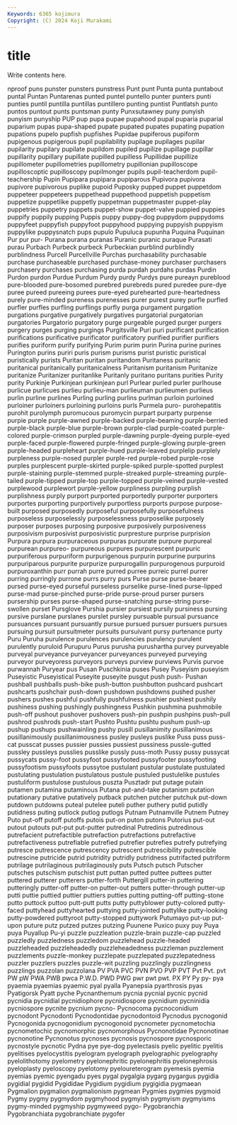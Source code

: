 ```yaml
---
Keywords: 6365 kojimura
Copyright: (C) 2024 Koji Murakami
---
```


# title

Write contents here.



nproof puns punster punsters
punstress Punt punt Punta punta puntabout puntal Puntan Puntarenas punted
puntel puntello punter punters punti punties puntil puntilla puntillas puntillero
punting puntist Puntlatsh punto puntos puntout punts puntsman punty Punxsutawney
puny punyish punyism punyship PUP pup pupa pupae pupahood pupal
puparia puparial puparium pupas pupa-shaped pupate pupated pupates pupating pupation
pupations pupelo pupfish pupfishes Pupidae pupiferous pupiform pupigenous pupigerous pupil
pupilability pupilage pupilages pupilar pupilarity pupilary pupilate pupildom pupiled pupilize
pupillage pupillar pupillarity pupillary pupillate pupilled pupilless Pupillidae pupillize pupillometer
pupillometries pupillometry pupillonian pupilloscope pupilloscoptic pupilloscopy pupilmonger pupils pupil-teacherdom pupil-teachership
Pupin Pupipara pupipara pupiparous Pupivora pupivora pupivore pupivorous puplike pupoid
Puposky pupped puppet puppetdom puppeteer puppeteers puppethead puppethood puppetish puppetism
puppetize puppetlike puppetly puppetman puppetmaster puppet-play puppetries puppetry puppets puppet-show
puppet-valve puppied puppies puppify puppily pupping Puppis puppy puppy-dog puppydom
puppydoms puppyfeet puppyfish puppyfoot puppyhood puppying puppyish puppyism puppylike puppysnatch
pups pupulo Pupuluca pupunha Puquina Puquinan Pur pur pur- Purana
purana puranas Puranic puranic puraque Purasati purau Purbach Purbeck purbeck
Purbeckian purblind purblindly purblindness Purcell Purcellville Purchas purchasability purchasable purchase
purchaseable purchased purchase-money purchaser purchasers purchasery purchases purchasing purda purdah
purdahs purdas Purdin Purdon purdon Purdue Purdum Purdy purdy Purdys
pure pureayn pureblood pure-blooded pure-bosomed purebred purebreds pured puredee pure-dye
puree pureed pureeing purees pure-eyed purehearted pure-heartedness purely pure-minded pureness
purenesses purer purest purey purfle purfled purfler purfles purfling purflings
purfly purga purgament purgation purgations purgative purgatively purgatives purgatorial purgatorian
purgatories Purgatorio purgatory purge purgeable purged purger purgers purgery purges
purging purgings Purgitsville Puri puri purificant purification purifications purificative purificator
purificatory purified purifier purifiers purifies puriform purify purifying Purim purim
purin Purina purine purines Purington purins puriri puris purism purisms
purist puristic puristical puristically purists Puritan puritan puritandom Puritaness puritanic
puritanical puritanically puritanicalness Puritanism puritanism Puritanize puritanize Puritanizer puritanlike Puritanly
puritano puritans purities Purity purity Purkinje Purkinjean purkinjean purl Purlear
purled purler purlhouse purlicue purlicues purlieu purlieu-man purlieuman purlieumen purlieus
purlin purline purlines Purling purling purlins purlman purloin purloined purloiner
purloiners purloining purloins purls Purmela puro- purohepatitis purohit purolymph puromucous
puromycin purpart purparty purpense purpie purple purple-awned purple-backed purple-beaming purple-berried
purple-black purple-blue purple-brown purple-clad purple-coated purple-colored purple-crimson purpled purple-dawning purple-dyeing
purple-eyed purple-faced purple-flowered purple-fringed purple-glowing purple-green purple-headed purpleheart purple-hued purple-leaved
purplelip purplely purpleness purple-nosed purpler purple-red purple-robed purple-rose purples purplescent
purple-skirted purple-spiked purple-spotted purplest purple-staining purple-stemmed purple-streaked purple-streaming purple-tailed purple-tipped
purple-top purple-topped purple-veined purple-vested purplewood purplewort purple-yellow purpliness purpling purplish
purplishness purply purport purported purportedly purporter purporters purportes purporting purportively
purportless purports purpose purpose-built purposed purposedly purposeful purposefully purposefulness purposeless
purposelessly purposelessness purposelike purposely purposer purposes purposing purposive purposively purposiveness
purposivism purposivist purposivistic purpresture purprise purprision Purpura purpura purpuraceous purpuras
purpurate purpure purpureal purpurean purpureo- purpureous purpures purpurescent purpuric purpuriferous
purpuriform purpurigenous purpurin purpurine purpurins purpuriparous purpurite purpurize purpurogallin purpurogenous
purpuroid purpuroxanthin purr purrah purre purred purree purreic purrel purrer
purring purringly purrone purrs purry purs Purse purse purse-bearer pursed
purse-eyed purseful purseless purselike purse-lined purse-lipped purse-mad purse-pinched purse-pride purse-proud
purser pursers pursership purses purse-shaped purse-snatching purse-string purse-swollen purset Pursglove
Purshia pursier pursiest pursily pursiness pursing pursive purslane purslanes purslet
pursley pursuable pursual pursuance pursuances pursuant pursuantly pursue pursued pursuer
pursuers pursues pursuing pursuit pursuitmeter pursuits pursuivant pursy purtenance purty
Puru Puruha purulence purulences purulencies purulency purulent purulently puruloid Purupuru
Purus purusha purushartha purvey purveyable purveyal purveyance purveyancer purveyances purveyed
purveying purveyor purveyoress purveyors purveys purview purviews Purvis purvoe purwannah
Puryear pus Pusan Puschkinia puses Pusey Puseyism puseyism Puseyistic Puseyistical
Puseyite puseyite pusgut push push- Pushan pushball pushballs push-bike push-button
pushbutton pushcard pushcart pushcarts pushchair push-down pushdown pushdowns pushed pusher
pushers pushes pushful pushfully pushfulness pushier pushiest pushily pushiness pushing
pushingly pushingness Pushkin pushmina pushmobile push-off pushout pushover pushovers push-pin
pushpin pushpins push-pull pushrod pushrods push-start Pushto Pushtu pushtu pushum
push-up pushup pushups pushwainling pushy pusill pusillanimity pusillanimous pusillanimously pusillanimousness
pusley pusleys puslike Puss puss puss-cat pusscat pusses pussier pussies
pussiest pussiness pussle-gutted pussley pussleys pusslies pusslike pussly puss-moth Pussy
pussy pussycat pussycats pussy-foot pussyfoot pussyfooted pussyfooter pussyfooting pussyfootism pussyfoots
pussytoe pustulant pustular pustulate pustulated pustulating pustulation pustulatous pustule pustuled
pustulelike pustules pustuliform pustulose pustulous puszta Pusztadr put putage putain
putamen putamina putaminous Putana put-and-take putanism putation putationary putative putatively
putback putchen putcher putchuk put-down putdown putdowns puteal putelee puteli
puther puthery putid putidly putidness puting putlock putlog putlogs Putnam
Putnamville Putnem Putney Puto put-off putoff putoffs putois put-on puton
putons Putorius put-out putout putouts put-put put-putter putredinal Putredinis putredinous
putrefacient putrefactible putrefaction putrefactions putrefactive putrefactiveness putrefiable putrefied putrefier putrefies
putrefy putrefying putresce putrescence putrescency putrescent putrescibility putrescible putrescine putricide
putrid putridity putridly putridness putrifacted putriform putrilage putrilaginous putrilaginously puts
Putsch putsch Putscher putsches putschism putschist putt puttan putted puttee
puttees putter puttered putterer putterers putter-forth Puttergill putter-in puttering putteringly
putter-off putter-on putter-out putters putter-through putter-up putti puttie puttied puttier
puttiers putties putting putting-off putting-stone putto puttock puttoo putt-putt putts
putty puttyblower putty-colored putty-faced puttyhead puttyhearted puttying putty-jointed puttylike putty-looking
putty-powdered puttyroot putty-stopped puttywork Putumayo put-up put-upon puture putz putzed
putzes putzing Puunene Puxico puxy puy Puya puya Puyallup Pu-yi
puzzle puzzleation puzzle-brain puzzle-cap puzzled puzzledly puzzledness puzzledom puzzlehead puzzle-headed
puzzleheaded puzzleheadedly puzzleheadedness puzzleman puzzlement puzzlements puzzle-monkey puzzlepate puzzlepated puzzlepatedness
puzzler puzzlers puzzles puzzle-wit puzzling puzzlingly puzzlingness puzzlings puzzolan puzzolana
PV PVA PVC PVN PVO PVP PVT Pvt Pvt. pvt
PW pW PWA PWB pwca P.W.D. PWD PWG pwr pwt
pwt. PX PY Py py- pya pyaemia pyaemias pyaemic pyal
pyalla Pyanepsia pyarthrosis pyas Pyatigorsk Pyatt pyche Pycnanthemum pycnia pycnial
pycnic pycnid pycnidia pycnidial pycnidiophore pycnidiospore pycnidium pycninidia pycniospore pycnite
pycnium pycno- Pycnocoma pycnoconidium pycnodont Pycnodonti Pycnodontidae pycnodontoid Pycnodus pycnogonid
Pycnogonida pycnogonidium pycnogonoid pycnometer pycnometochia pycnometochic pycnomorphic pycnomorphous Pycnonotidae Pycnonotinae
pycnonotine Pycnonotus pycnoses pycnosis pycnospore pycnosporic pycnostyle pycnotic Pydna pye
pye-dog pyelectasis pyelic pyelitic pyelitis pyelitises pyelocystitis pyelogram pyelograph pyelographic
pyelography pyelolithotomy pyelometry pyelonephritic pyelonephritis pyelonephrosis pyeloplasty pyeloscopy pyelotomy pyeloureterogram
pyemesis pyemia pyemias pyemic pyengadu pyes pygal pygalgia pygarg pygargus
pygidia pygidial pygidid Pygididae Pygidium pygidium pygigidia pygmaean Pygmalion pygmalion
pygmalionism pygmean Pygmies pygmies pygmoid Pygmy pygmy pygmydom pygmyhood pygmyish
pygmyism pygmyisms pygmy-minded pygmyship pygmyweed pygo- Pygobranchia Pygobranchiata pygobranchiate pygofer
